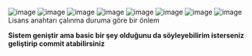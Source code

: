 
![image](https://github.com/user-attachments/assets/90a16ad5-fcb6-4bdf-9018-0d10dc46bea8)
![image](https://github.com/user-attachments/assets/bcaf0d42-52fe-4354-a1ab-fed72dbcc7e0)
![image](https://github.com/user-attachments/assets/5ab6fbe7-9cae-49fa-898e-3161b5fbf0d0)
![image](https://github.com/user-attachments/assets/06f76b29-0c59-4fd9-8a40-276bdfcfa638)
![image](https://github.com/user-attachments/assets/f7e496f7-7955-409f-aeac-9b1d07ec4664)
![image](https://github.com/user-attachments/assets/e77739e6-2daa-4592-9731-3e8b17fdedaa)
![image](https://github.com/user-attachments/assets/7c28cb48-908b-4957-8f9b-68847ac0242b)
![image](https://github.com/user-attachments/assets/7dafda99-4ca1-4292-afd4-e98c9989caa9)
Lisans anahtarı çalınma duruma göre bir önlem

**Sistem geniştir ama basic bir şey olduğunu da söyleyebilirim isterseniz geliştirip commit atabilirsiniz**
